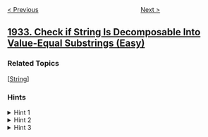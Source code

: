 <!--|This file generated by command(leetcode description); DO NOT EDIT.    |-->
<!--+----------------------------------------------------------------------+-->
<!--|@author    openset <openset.wang@gmail.com>                           |-->
<!--|@link      https://github.com/openset                                 |-->
<!--|@home      https://github.com/openset/leetcode                        |-->
<!--+----------------------------------------------------------------------+-->

[< Previous](../merge-bsts-to-create-single-bst "Merge BSTs to Create Single BST")
　　　　　　　　　　　　　　　　
[Next >](../confirmation-rate "Confirmation Rate")

## [1933. Check if String Is Decomposable Into Value-Equal Substrings (Easy)](https://leetcode.com/problems/check-if-string-is-decomposable-into-value-equal-substrings "判断字符串是否可分解为值均等的子串")



### Related Topics
  [[String](../../tag/string/README.md)]

### Hints
<details>
<summary>Hint 1</summary>
Keep looking for 3-equals, if you find a 3-equal, keep going. If you don't find a 3-equal, check if it is a 2-equal.
</details>

<details>
<summary>Hint 2</summary>
Make sure that it is the only 2-equal.
</details>

<details>
<summary>Hint 3</summary>
If it is neither a 3-equal nor a 2-equal, then it is impossible.
</details>
